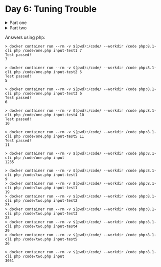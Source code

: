 # Day 6: Tuning Trouble

<details>
<summary>Part one</summary>
The preparations are finally complete; you and the Elves leave camp on foot and begin to make your way toward the star fruit grove.

As you move through the dense undergrowth, one of the Elves gives you a handheld device. He says that it has many fancy features, but the most important one to set up right now is the communication system.

However, because he's heard you have significant experience dealing with signal-based systems, he convinced the other Elves that it would be okay to give you their one malfunctioning device - surely you'll have no problem fixing it.

As if inspired by comedic timing, the device emits a few colorful sparks.

To be able to communicate with the Elves, the device needs to lock on to their signal. The signal is a series of seemingly-random characters that the device receives one at a time.

To fix the communication system, you need to add a subroutine to the device that detects a start-of-packet marker in the datastream. In the protocol being used by the Elves, the start of a packet is indicated by a sequence of four characters that are all different.

The device will send your subroutine a datastream buffer (your puzzle input); your subroutine needs to identify the first position where the four most recently received characters were all different. Specifically, it needs to report the number of characters from the beginning of the buffer to the end of the first such four-character marker.

For example, suppose you receive the following datastream buffer:

mjqjpqmgbljsphdztnvjfqwrcgsmlb

After the first three characters (mjq) have been received, there haven't been enough characters received yet to find the marker. The first time a marker could occur is after the fourth character is received, making the most recent four characters mjqj. Because j is repeated, this isn't a marker.

The first time a marker appears is after the seventh character arrives. Once it does, the last four characters received are jpqm, which are all different. In this case, your subroutine should report the value 7, because the first start-of-packet marker is complete after 7 characters have been processed.

Here are a few more examples:

    bvwbjplbgvbhsrlpgdmjqwftvncz: first marker after character 5
    nppdvjthqldpwncqszvftbrmjlhg: first marker after character 6
    nznrnfrfntjfmvfwmzdfjlvtqnbhcprsg: first marker after character 10
    zcfzfwzzqfrljwzlrfnpqdbhtmscgvjw: first marker after character 11

How many characters need to be processed before the first start-of-packet marker is detected?
</details>

<details>
<summary>Part two</summary>
Your device's communication system is correctly detecting packets, but still isn't working. It looks like it also needs to look for messages.

A start-of-message marker is just like a start-of-packet marker, except it consists of 14 distinct characters rather than 4.

Here are the first positions of start-of-message markers for all of the above examples:

    mjqjpqmgbljsphdztnvjfqwrcgsmlb: first marker after character 19
    bvwbjplbgvbhsrlpgdmjqwftvncz: first marker after character 23
    nppdvjthqldpwncqszvftbrmjlhg: first marker after character 23
    nznrnfrfntjfmvfwmzdfjlvtqnbhcprsg: first marker after character 29
    zcfzfwzzqfrljwzlrfnpqdbhtmscgvjw: first marker after character 26

How many characters need to be processed before the first start-of-message marker is detected?
</details>

Answers using php:
```
> docker container run --rm -v $(pwd):/code/ --workdir /code php:8.1-cli php /code/one.php input-test1 7
Test passed!
7

> docker container run --rm -v $(pwd):/code/ --workdir /code php:8.1-cli php /code/one.php input-test2 5
Test passed!
5

> docker container run --rm -v $(pwd):/code/ --workdir /code php:8.1-cli php /code/one.php input-test3 6
Test passed!
6

> docker container run --rm -v $(pwd):/code/ --workdir /code php:8.1-cli php /code/one.php input-test4 10
Test passed!
10

> docker container run --rm -v $(pwd):/code/ --workdir /code php:8.1-cli php /code/one.php input-test5 11
Test passed!
11

> docker container run --rm -v $(pwd):/code/ --workdir /code php:8.1-cli php /code/one.php input
1235
```

```
> docker container run --rm -v $(pwd):/code/ --workdir /code php:8.1-cli php /code/two.php input-test1
9
> docker container run --rm -v $(pwd):/code/ --workdir /code php:8.1-cli php /code/two.php input-test1
19
> docker container run --rm -v $(pwd):/code/ --workdir /code php:8.1-cli php /code/two.php input-test2
23
> docker container run --rm -v $(pwd):/code/ --workdir /code php:8.1-cli php /code/two.php input-test3
23
> docker container run --rm -v $(pwd):/code/ --workdir /code php:8.1-cli php /code/two.php input-test4
29
> docker container run --rm -v $(pwd):/code/ --workdir /code php:8.1-cli php /code/two.php input-test5
26

> docker container run --rm -v $(pwd):/code/ --workdir /code php:8.1-cli php /code/two.php input
3051
```
